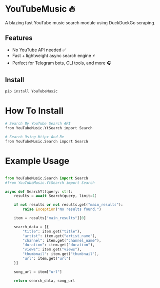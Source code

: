 # YouTubeMusic 🔥
A blazing fast YouTube music search module using DuckDuckGo scraping.

## Features

- No YouTube API needed ✅
- Fast + lightweight async search engine ⚡
- Perfect for Telegram bots, CLI tools, and more 🎧

## Install

```bash
pip install YouTubeMusic

```
# How To Install

```bash
# Search By YouTube Search API
from YouTubeMusic.YtSearch import Search

# Search Using Httpx And Re
from YouTubeMusic.Search import Search
```


# Example Usage
```python

from YouTubeMusic.Search import Search
#from YouTubeMusic.YtSearch import Search

async def SearchYt(query: str):
    results = await Search(query, limit=1)

    if not results or not results.get("main_results"):
        raise Exception("No results found.")

    item = results["main_results"][0] 

    search_data = [{
        "title": item.get("title"),
        "artist": item.get("artist_name"),
        "channel": item.get("channel_name"),
        "duration": item.get("duration"),
        "views": item.get("views"),
        "thumbnail": item.get("thumbnail"),
        "url": item.get("url")
    }]

    song_url = item["url"] 

    return search_data, song_url
```
